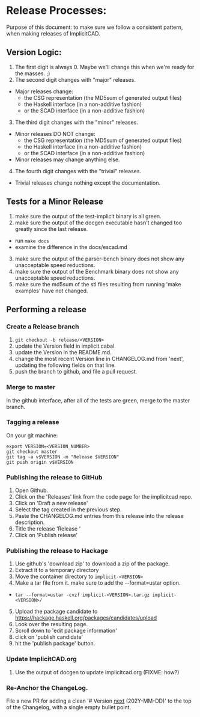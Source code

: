# Release Processes:

Purpose of this document: to make sure we follow a consistent pattern, when making releases of ImplicitCAD.

## Version Logic:
1. The first digit is always 0. Maybe we'll change this when we're ready for the masses. ;)
2. The second digit changes with "major" releases.
 * Major releases change:
   * the CSG representation (the MD5sum of generated output files)
   * the Haskell interface (in a non-additive fashion)
   * or the SCAD interface (in a non-additive fashion)
3. The third digit changes with the "minor" releases.
 * Minor releases DO NOT change:
   * the CSG representation (the MD5sum of generated output files)
   * the Haskell interface (in a non-additive fashion)
   * or the SCAD interface (in a non-additive fashion)
 * Minor releases may change anything else.
4. The fourth digit changes with the "trivial" releases.
 * Trivial releases change nothing except the documentation.

## Tests for a Minor Release
1. make sure the output of the test-implicit binary is all green.
2. make sure the output of the docgen executable hasn't changed too greatly since the last release.
  * run `make docs`
  * examine the difference in the docs/escad.md
3. make sure the output of the parser-bench binary does not show any unacceptable speed reductions.
4. make sure the output of the Benchmark binary does not show any unacceptable speed reductions.
5. make sure the md5sum of the stl files resulting from running 'make examples' have not changed.

## Performing a release

### Create a Release branch
1. `git checkout -b release/<VERSION>`
2. update the Version field in implicit.cabal.
3. update the Version in the README.md.
4. change the most recent Version line in CHANGELOG.md from 'next', updating the following fields on that line.
5. push the branch to github, and file a pull request.

### Merge to master
In the github interface, after all of the tests are green, merge to the master branch.

### Tagging a release
On your git machine:
```
export VERSION=<VERSION_NUMBER>
git checkout master
git tag -a v$VERSION -m "Release $VERSION"
git push origin v$VERSION
```

### Publishing the release to GitHub

1. Open Github.
2. Click on the 'Releases' link from the code page for the implicitcad repo.
3. Click on 'Draft a new release'
4. Select the tag created in the previous step.
5. Paste the CHANGELOG.md entries from this release into the release description.
6. Title the release 'Release <versionnumber>'
7. Click on 'Publish release'

### Publishing the release to Hackage

1. Use github's 'download zip' to download a zip of the package.
2. Extract it to a temporary directory
3. Move the container directory to `implicit-<VERSION>`
4. Make a tar file from it. make sure to add the --format=ustar option.
 * `tar --format=ustar -cvzf implicit-<VERSION>.tar.gz implicit-<VERSION>/`
5. Upload the package candidate to https://hackage.haskell.org/packages/candidates/upload
6. Look over the resulting page.
7. Scroll down to 'edit package information'
8. click on 'publish candidate'
9. hit the 'publish package' button.

### Update ImplicitCAD.org
1. Use the output of docgen to update implicitcad.org (FIXME: how?)

### Re-Anchor the ChangeLog.
File a new PR for adding a clean '# Version [next](https://github.com/Haskell-Things/ImplicitCAD/compare/v0.4.0.0...master) (202Y-MM-DD)' to the top of the Changelog, with a single empty bullet point.
